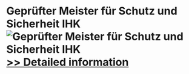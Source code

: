 # Geprüfter Meister für Schutz und Sicherheit IHK<br />![Geprüfter Meister für Schutz und Sicherheit IHK](https://mycommerce.akamaized.net/api/pimages/P300635413/BIG/300635413.JPG)<br />[>> Detailed information](https://secure.shareit.com/shareit/product.html?productid=300635413&affiliateid=200057808)